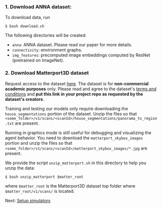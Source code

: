 ### 1. Download ANNA dataset:

To download data, run

```
$ bash download.sh
```

The following directories will be created:
* `anna`: ANNA dataset. Please read our paper for more details.
* `connectivity`: environment graphs.
* `img_features`: precomputed image embeddings computed by ResNet (pretrained on ImageNet). 

### 2. Download Matterport3D dataset

Request access to the dataset [here](https://niessner.github.io/Matterport/). The dataset is for **non-commercial academic purposes** only. Please read and agree to the dataset's [terms and conditions](http://dovahkiin.stanford.edu/matterport/public/MP_TOS.pdf) and **put this link in your project repo as requested by the dataset's creators**.

Training and testing our models only require downloading the `house_segmentations` portion of the dataset. Unzip the files so that `<some_folder>/v1/scans/<scanId>/house_segmentations/panorama_to_region.txt` are present. 

Running in graphics mode is still useful for debugging and visualizing the agent behavior. You need to download the `matterport_skybox_images` portion and unzip the files so that `<some_folder>/v1/scans/<scanId>/matterport_skybox_images/*.jpg` are present. 

We provide the script `unzip_matterport.sh` in this directory to help you unzip the data:
```
$ bash unzip_matterport $matter_root
```

where `$matter_root` is the Matterport3D dataset top folder where `$matter_root/v1/scans/` is located.  

Next: [Setup simulators](https://github.com/debadeepta/learningtoask/tree/master/code)

